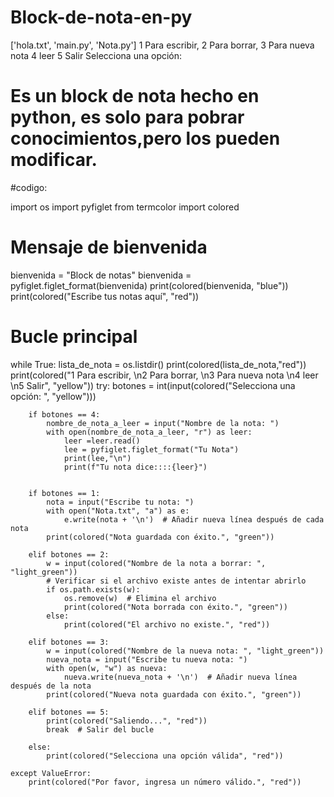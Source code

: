 # Block-de-nota-en-py
['hola.txt', 'main.py', 'Nota.py']
1 Para escribir,
2 Para borrar,
3 Para nueva nota
4 leer
5 Salir
Selecciona una opción:
# Es un block de nota hecho en python, es solo para pobrar conocimientos,pero los pueden modificar.
#codigo:


import os
import pyfiglet
from termcolor import colored

# Mensaje de bienvenida
bienvenida = "Block de notas"
bienvenida = pyfiglet.figlet_format(bienvenida)
print(colored(bienvenida, "blue"))
print(colored("Escribe tus notas aquí", "red"))

# Bucle principal
while True:
    lista_de_nota = os.listdir()
    print(colored(lista_de_nota,"red"))
    print(colored("1 Para escribir, \n2 Para borrar, \n3 Para nueva nota \n4 leer \n5 Salir", "yellow"))
    try:
        botones = int(input(colored("Selecciona una opción: ", "yellow")))

        if botones == 4:
            nombre_de_nota_a_leer = input("Nombre de la nota: ")
            with open(nombre_de_nota_a_leer, "r") as leer:
                leer =leer.read()
                lee = pyfiglet.figlet_format("Tu Nota")
                print(lee,"\n")
                print(f"Tu nota dice::::{leer}")


        if botones == 1:
            nota = input("Escribe tu nota: ")
            with open("Nota.txt", "a") as e:
                e.write(nota + '\n')  # Añadir nueva línea después de cada nota
            print(colored("Nota guardada con éxito.", "green"))

        elif botones == 2:
            w = input(colored("Nombre de la nota a borrar: ", "light_green"))
            # Verificar si el archivo existe antes de intentar abrirlo
            if os.path.exists(w):
                os.remove(w)  # Elimina el archivo
                print(colored("Nota borrada con éxito.", "green"))
            else:
                print(colored("El archivo no existe.", "red"))

        elif botones == 3:
            w = input(colored("Nombre de la nueva nota: ", "light_green"))
            nueva_nota = input("Escribe tu nueva nota: ")
            with open(w, "w") as nueva:
                nueva.write(nueva_nota + '\n')  # Añadir nueva línea después de la nota
            print(colored("Nueva nota guardada con éxito.", "green"))

        elif botones == 5:
            print(colored("Saliendo...", "red"))
            break  # Salir del bucle

        else:
            print(colored("Selecciona una opción válida", "red"))

    except ValueError:
        print(colored("Por favor, ingresa un número válido.", "red"))

